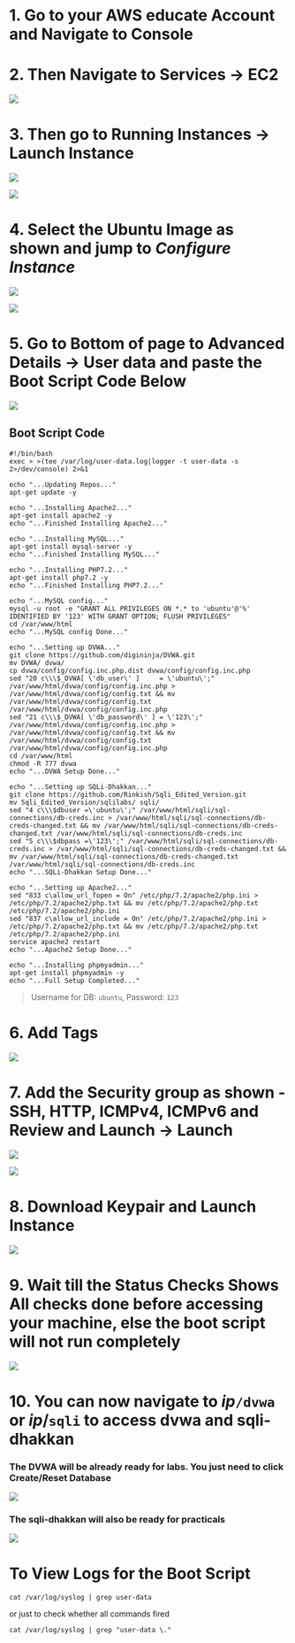 # 1. Go to your AWS educate Account and Navigate to Console
# 2. Then Navigate to **Services** -> **EC2**
![](img/s1.png)
# 3. Then go to **Running Instances** -> **Launch Instance**
![](img/s2.png)

![](img/s3.png)
# 4. Select the Ubuntu Image as shown and jump to *Configure Instance*
![](img/s4.png)

![](img/s5.png)
# 5. Go to Bottom of page to **Advanced Details** -> **User data** and paste the Boot Script Code Below
![](img/s6.png)
## Boot Script Code

```
#!/bin/bash
exec > >(tee /var/log/user-data.log|logger -t user-data -s 2>/dev/console) 2>&1

echo "...Updating Repos..."
apt-get update -y

echo "...Installing Apache2..."
apt-get install apache2 -y
echo "...Finished Installing Apache2..."

echo "...Installing MySQL..."
apt-get install mysql-server -y
echo "...Finished Installing MySQL..."

echo "...Installing PHP7.2..."
apt-get install php7.2 -y
echo "...Finished Installing PHP7.2..."

echo "...MySQL config..."
mysql -u root -e "GRANT ALL PRIVILEGES ON *.* to 'ubuntu'@'%' IDENTIFIED BY '123' WITH GRANT OPTION; FLUSH PRIVILEGES"
cd /var/www/html
echo "...MySQL config Done..."

echo "...Setting up DVWA..."
git clone https://github.com/digininja/DVWA.git
mv DVWA/ dvwa/
cp dvwa/config/config.inc.php.dist dvwa/config/config.inc.php
sed "20 c\\\$_DVWA[ \'db_user\' ]     = \'ubuntu\';" /var/www/html/dvwa/config/config.inc.php > /var/www/html/dvwa/config/config.txt && mv /var/www/html/dvwa/config/config.txt /var/www/html/dvwa/config/config.inc.php
sed "21 c\\\$_DVWA[ \'db_password\' ] = \'123\';" /var/www/html/dvwa/config/config.inc.php > /var/www/html/dvwa/config/config.txt && mv /var/www/html/dvwa/config/config.txt /var/www/html/dvwa/config/config.inc.php
cd /var/www/html
chmod -R 777 dvwa
echo "...DVWA Setup Done..."

echo "...Setting up SQLi-Dhakkan..."
git clone https://github.com/Rinkish/Sqli_Edited_Version.git
mv Sqli_Edited_Version/sqlilabs/ sqli/
sed "4 c\\\$dbuser =\'ubuntu\';" /var/www/html/sqli/sql-connections/db-creds.inc > /var/www/html/sqli/sql-connections/db-creds-changed.txt && mv /var/www/html/sqli/sql-connections/db-creds-changed.txt /var/www/html/sqli/sql-connections/db-creds.inc
sed "5 c\\\$dbpass =\'123\';" /var/www/html/sqli/sql-connections/db-creds.inc > /var/www/html/sqli/sql-connections/db-creds-changed.txt && mv /var/www/html/sqli/sql-connections/db-creds-changed.txt /var/www/html/sqli/sql-connections/db-creds.inc
echo "...SQLi-Dhakkan Setup Done..."

echo "...Setting up Apache2..."
sed "833 c\allow_url_fopen = On" /etc/php/7.2/apache2/php.ini > /etc/php/7.2/apache2/php.txt && mv /etc/php/7.2/apache2/php.txt /etc/php/7.2/apache2/php.ini
sed "837 c\allow_url_include = On" /etc/php/7.2/apache2/php.ini > /etc/php/7.2/apache2/php.txt && mv /etc/php/7.2/apache2/php.txt /etc/php/7.2/apache2/php.ini
service apache2 restart
echo "...Apache2 Setup Done..."

echo "...Installing phpmyadmin..."
apt-get install phpmyadmin -y
echo "...Full Setup Completed..."
```
> Username for DB: `ubuntu`, Password: `123`
# 6. Add Tags
![](img/s7.png)
# 7. Add the Security group as shown - SSH, HTTP, ICMPv4, ICMPv6 and **Review and Launch** -> **Launch**
![](img/s8.png)

![](img/s9.png)
# 8. Download Keypair and Launch Instance
![](img/s10.png)
# 9. Wait till the Status Checks Shows All checks done before accessing your machine, else the boot script will not run completely
![](img/s11.png)
# 10. You can now navigate to *ip*`/dvwa` or *ip*/`sqli` to access dvwa and sqli-dhakkan

### The DVWA will be already ready for labs. You just need to click **Create/Reset Database**
![](img/s12.png)

### The sqli-dhakkan will also be ready for practicals
![](img/s13.png)
# To View Logs for the Boot Script

`cat /var/log/syslog | grep user-data`

or just to check whether all commands fired

`cat /var/log/syslog | grep "user-data \."`

